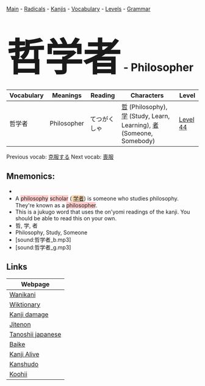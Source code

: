 <style> bigfont {font-size: 100px}</style>
[Main](../README.md) -
[Radicals](../radicals.md) -
[Kanjis](../kanjis.md) -
[Vocabulary](../vocabulary.md) -
[Levels](../levels.md) -
[Grammar](../grammar.md)
# <bigfont> 哲学者</bigfont> - Philosopher 

| Vocabulary | Meanings | Reading | Characters | Level |
| --- | --- | --- | --- | --- |
| 哲学者 | Philosopher | てつがくしゃ |  [哲](../kanjis/哲.md) (Philosophy), [学](../kanjis/学.md) (Study, Learn, Learning), [者](../kanjis/者.md) (Someone, Somebody) | [Level 44](../levels/wk_level44.md) |

Previous vocab: [克服する](克服する.md) Next vocab: [喪服](喪服.md) 

## Mnemonics:

* 
* A <span style="background-color:#ffcccb"> philosophy</span> <span style="background-color:#ffcccb"> scholar</span> (<span style="background-color:#fed8b1"> [学者](https://jisho.org/search/学者)</span>) is someone who studies philosophy. They're known as a <span style="background-color:#ffcccb"> philosopher</span>.
* This is a jukugo word that uses the on'yomi readings of the kanji. You should be able to read this on your own.
* 哲, 学, 者
* Philosophy, Study, Someone
* [sound:哲学者_b.mp3]
* [sound:哲学者_g.mp3]


## Links 

| Webpage |
| --- |
| [Wanikani          ](https://www.wanikani.com/kanji/哲学者) |
| [Wiktionary        ](https://en.wiktionary.org/wiki/哲学者) |
| [Kanji damage      ](http://www.kanjidamage.com/kanji/search?utf8=✓&q=哲学者) |
| [Jitenon           ](https://jitenon.com/kanji/哲学者) |
| [Tanoshii japanese ](https://www.tanoshiijapanese.com/dictionary/kanji.cfm?k=哲学者) |
| [Baike             ](https://baike.baidu.com/item/哲学者) |
| [Kanji Alive       ](https://app.kanjialive.com/哲学者) |
| [Kanshudo          ](https://www.kanshudo.com/searchmn?q=哲学者) |
| [Koohii            ](https://kanji.koohii.com/study/kanji/哲学者) |
